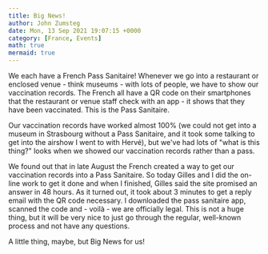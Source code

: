 ```yaml
---
title: Big News!
author: John Zumsteg
date: Mon, 13 Sep 2021 19:07:15 +0000
category: [France, Events]
math: true
mermaid: true
---
```

We each have a French Pass Sanitaire! Whenever we go into a restaurant or enclosed venue - think museums - with lots of people, we have to show our vaccination records. The French all have a QR code on their smartphones that the restaurant or venue staff check with an app - it shows that they have been vaccinated. This is the&nbsp;Pass Sanitaire.

Our vaccination records have worked almost 100% (we could not get into a museum in Strasbourg without a&nbsp;Pass Sanitaire, and it took some talking to get into the airshow I went to with Hervé), but we've had lots of "what is this thing?" looks when we showed our vaccination records rather than a pass.&nbsp;

We found out that in late August the French created a way to get our vaccination records into a Pass Sanitaire. So today Gilles and I did the on-line work to get it done and when I finished, Gilles said the site promised an answer in 48 hours. As it turned out, it took about 3 minutes to get a reply email with the QR code necessary. I downloaded the&nbsp;pass sanitaire&nbsp;app, scanned the code and - voilà - we are officially legal. This is not a huge thing, but it will be very nice to just go through the regular, well-known process and not have any questions.

A little thing, maybe, but Big News for us!

